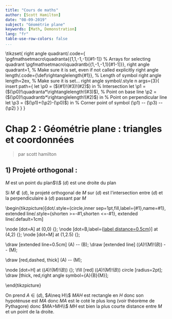 ```yaml
---
title: "Cours de maths"
author: [Scott Hamilton]
date: "08-09-2019"
subject: "Géométrie plane"
keywords: [Math, Demonstration]
lang: "fr"
table-use-row-colors: false
...
```


\tikzset{
    right angle quadrant/.code={
        \pgfmathsetmacro\quadranta{{1,1,-1,-1}[#1-1]}     % Arrays for selecting quadrant
        \pgfmathsetmacro\quadrantb{{1,-1,-1,1}[#1-1]}},
    right angle quadrant=1, % Make sure it is set, even if not called explicitly
    right angle length/.code={\def\rightanglelength{#1}},   % Length of symbol
    right angle length=2ex, % Make sure it is set...
    right angle symbol/.style n args={3}{
        insert path={
            let \p0 = ($(#1)!(#3)!(#2)$) in     % Intersection
                let \p1 = ($(\p0)!\quadranta*\rightanglelength!(#3)$), % Point on base line
                \p2 = ($(\p0)!\quadrantb*\rightanglelength!(#2)$) in % Point on perpendicular line
                let \p3 = ($(\p1)+(\p2)-(\p0)$) in  % Corner point of symbol
            (\p1) -- (\p3) -- (\p2)
        }
    }
}

# Chap 2 : Géométrie plane : triangles et coordonnées

 > par scott hamilton


## 1) Projeté orthogonal : 

$M$ est un point du plan$\\$
$(d)$ est une droite du plan  

Si $M\notin (d)$, le projeté orthogonal de $M$ sur $(d)$ est l'intersection entre $(d)$ et la perpendiculaire à $(d)$ passant par $M$

\begin{tikzpicture}[dot/.style={circle,inner sep=1pt,fill,label={#1},name=#1},
  extended line/.style={shorten >=-#1,shorten <=-#1},
  extended line/.default=1cm]

\node [dot=A] at (0,0) {};
\node [dot=B,label={[label distance=0.5cm](d)}] at (4,2) {};
\node [dot=M] at (1,2.5) {};

\draw [extended line=0.5cm] (A) -- (B);
\draw [extended line] ($(A)!(M)!(B)$) -- (M);

\draw [red,dashed, thick] (A) -- (M);


\node [dot=H] at ($(A)!(M)!(B)$) {};
\fill [red] ($(A)!(M)!(B)$) circle [radius=2pt];
\draw [thick, red,right angle symbol={A}{B}{M}];

\end{tikzpicture}  


On prend $A\in (d)$, $A\neq H\\$
$MAH$ est rectangle en $H$ donc son hypoténuse est $MA$ donc $MA$ est le coté le plus long (voir théorème de Pythagore) donc $MA>MH\\$
$MH$ est bien la plus courte distance entre $M$ et un point de la droite.